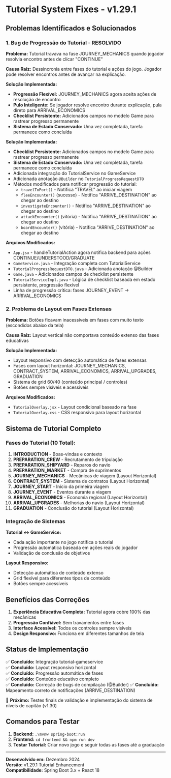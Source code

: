 # Tutorial System Fixes - v1.29.1

## Problemas Identificados e Solucionados

### 1. **Bug de Progressão do Tutorial - RESOLVIDO**
**Problema:** Tutorial travava na fase JOURNEY_MECHANICS quando jogador resolvia encontro antes de clicar "CONTINUE"

**Causa Raiz:** Dessincronia entre fases do tutorial e ações do jogo. Jogador pode resolver encontros antes de avançar na explicação.

**Solução Implementada:**
- **Progressão Flexível:** JOURNEY_MECHANICS agora aceita ações de resolução de encontro
- **Pulo Inteligente:** Se jogador resolve encontro durante explicação, pula direto para ARRIVAL_ECONOMICS
- **Checklist Persistente:** Adicionados campos no modelo Game para rastrear progresso permanente
- **Sistema de Estado Conservado:** Uma vez completada, tarefa permanece como concluída

**Solução Implementada:**
- **Checklist Persistente:** Adicionados campos no modelo Game para rastrear progresso permanente
- **Sistema de Estado Conservado:** Uma vez completada, tarefa permanece como concluída
- Adicionada integração do TutorialService no GameService
- Adicionada anotação `@Builder` no `TutorialProgressRequestDTO` 
- Métodos modificados para notificar progressão do tutorial:
  - `travelToPort()` - Notifica "TRAVEL" ao iniciar viagem
  - `fleeEncounter()` (sucesso) - Notifica "ARRIVE_DESTINATION" ao chegar ao destino  
  - `investigateEncounter()` - Notifica "ARRIVE_DESTINATION" ao chegar ao destino
  - `attackEncounter()` (vitória) - Notifica "ARRIVE_DESTINATION" ao chegar ao destino
  - `boardEncounter()` (vitória) - Notifica "ARRIVE_DESTINATION" ao chegar ao destino

**Arquivos Modificados:**
- `App.jsx` - handleTutorialAction agora notifica backend para ações CONTINUE/UNDERSTOOD/GRADUATE
- `GameService.java` - Integração completa com TutorialService
- `TutorialProgressRequestDTO.java` - Adicionada anotação @Builder  
- `Game.java` - Adicionados campos de checklist persistente
- `TutorialServiceImpl.java` - Lógica de checklist baseada em estado persistente, progressão flexível
- Linha de progressão crítica: fases JOURNEY_EVENT → ARRIVAL_ECONOMICS

### 2. **Problema de Layout em Fases Extensas**
**Problema:** Botões ficavam inacessíveis em fases com muito texto (escondidos abaixo da tela)

**Causa Raiz:** Layout vertical não comportava conteúdo extenso das fases educativas

**Solução Implementada:**
- Layout responsivo com detecção automática de fases extensas
- Fases com layout horizontal: JOURNEY_MECHANICS, CONTRACT_SYSTEM, ARRIVAL_ECONOMICS, ARRIVAL_UPGRADES, GRADUATION
- Sistema de grid 60/40 (conteúdo principal / controles)
- Botões sempre visíveis e acessíveis

**Arquivos Modificados:**
- `TutorialOverlay.jsx` - Layout condicional baseado na fase
- `TutorialOverlay.css` - CSS responsivo para layout horizontal

## Sistema de Tutorial Completo

### Fases do Tutorial (10 Total):
1. **INTRODUCTION** - Boas-vindas e contexto
2. **PREPARATION_CREW** - Recrutamento de tripulação
3. **PREPARATION_SHIPYARD** - Reparos do navio
4. **PREPARATION_MARKET** - Compra de suprimentos
5. **JOURNEY_MECHANICS** - Mecânicas de viagem (Layout Horizontal)
6. **CONTRACT_SYSTEM** - Sistema de contratos (Layout Horizontal)
7. **JOURNEY_START** - Início da primeira viagem
8. **JOURNEY_EVENT** - Eventos durante a viagem
9. **ARRIVAL_ECONOMICS** - Economia regional (Layout Horizontal)
10. **ARRIVAL_UPGRADES** - Melhorias do navio (Layout Horizontal)
11. **GRADUATION** - Conclusão do tutorial (Layout Horizontal)

### Integração de Sistemas

**Tutorial ↔ GameService:**
- Cada ação importante no jogo notifica o tutorial
- Progressão automática baseada em ações reais do jogador
- Validação de conclusão de objetivos

**Layout Responsivo:**
- Detecção automática de conteúdo extenso
- Grid flexível para diferentes tipos de conteúdo
- Botões sempre acessíveis

## Benefícios das Correções

1. **Experiência Educativa Completa:** Tutorial agora cobre 100% das mecânicas
2. **Progressão Confiável:** Sem travamentos entre fases
3. **Interface Acessível:** Todos os controles sempre visíveis
4. **Design Responsivo:** Funciona em diferentes tamanhos de tela

## Status de Implementação

✅ **Concluído:** Integração tutorial-gameservice  
✅ **Concluído:** Layout responsivo horizontal  
✅ **Concluído:** Progressão automática de fases  
✅ **Concluído:** Conteúdo educativo completo  
✅ **Concluído:** Correção de bugs de compilação (@Builder)
✅ **Concluído:** Mapeamento correto de notificações (ARRIVE_DESTINATION)

🎯 **Próximo:** Testes finais de validação e implementação do sistema de níveis de capitão (v1.30)

## Comandos para Testar

1. **Backend:** `.\mvnw spring-boot:run`
2. **Frontend:** `cd frontend && npm run dev`
3. **Testar Tutorial:** Criar novo jogo e seguir todas as fases até a graduação

---

**Desenvolvido em:** Dezembro 2024  
**Versão:** v1.29.1 Tutorial Enhancement  
**Compatibilidade:** Spring Boot 3.x + React 18